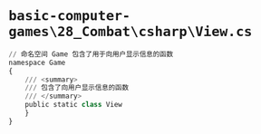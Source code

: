# `basic-computer-games\28_Combat\csharp\View.cs`

```py
// 命名空间 Game 包含了用于向用户显示信息的函数
namespace Game
{
    /// <summary>
    /// 包含了向用户显示信息的函数
    /// </summary>
    public static class View
    }
}
```